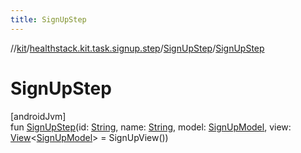 ```yaml
---
title: SignUpStep
---
```

//[kit](../../../index.html)/[healthstack.kit.task.signup.step](../index.html)/[SignUpStep](index.html)/[SignUpStep](-sign-up-step.html)



# SignUpStep



[androidJvm]\
fun [SignUpStep](-sign-up-step.html)(id: [String](https://kotlinlang.org/api/latest/jvm/stdlib/kotlin/-string/index.html), name: [String](https://kotlinlang.org/api/latest/jvm/stdlib/kotlin/-string/index.html), model: [SignUpModel](../../healthstack.kit.task.signup.model/-sign-up-model/index.html), view: [View](../../healthstack.kit.task.base/-view/index.html)&lt;[SignUpModel](../../healthstack.kit.task.signup.model/-sign-up-model/index.html)&gt; = SignUpView())




